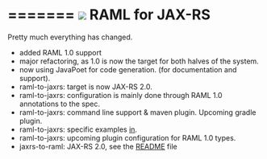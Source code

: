 =======
![](http://raml.org/images/logo.png)
RAML for JAX-RS
===============
Pretty much everything has changed.
- added RAML 1.0 support
- major refactoring, as 1.0 is now the target for both halves of the system.
- now using JavaPoet for code generation.  (for documentation and support).
- raml-to-jaxrs: target is now JAX-RS 2.0.  
- raml-to-jaxrs: configuration is mainly done through RAML 1.0 annotations to the spec.
- raml-to-jaxrs: command line support & maven plugin.  Upcoming gradle plugin.
- raml-to-jaxrs: specific examples [in](raml-to-jaxrs/examples).
- raml-to-jaxrs: upcoming plugin configuration for RAML 1.0 types.
- jaxrs-to-raml: JAX-RS 2.0, see the [README](jaxrs-to-raml/README.md) file
